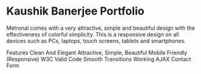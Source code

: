 # Kaushik Banerjee Portfolio

Metronal comes with a very attractive, simple and beautiful design with the effectiveness of colorful simplicity. 
This is a responsive design on all devices such as PCs, laptops, touch screens, tablets and smartphones.

Features
Clean And Elegant
Attractive, Simple, Beautiful
Mobile Friendly (Responsive)
W3C Valid Code
Smooth Transitions
Working AJAX Contact Form
